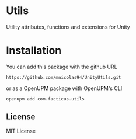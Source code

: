# Utils

Utility attributes, functions and extensions for Unity

# Installation

You can add this package with the github URL

```
https://github.com/mnicolas94/UnityUtils.git
```

or as a OpenUPM package with OpenUPM's CLI

```
openupm add com.facticus.utils
```

## License

MIT License
